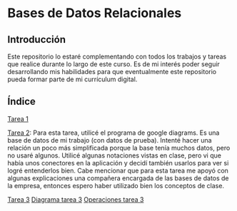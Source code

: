 # Bases de Datos Relacionales

## Introducción
Este repositorio lo estaré complementando con todos los trabajos y tareas que realice durante lo largo de este curso. Es de mi interés poder seguir desarrollando mis habilidades para que eventualmente este repositorio pueda formar parte de mi currículum digital.

## Índice
[Tarea 1](https://github.com/Andreschavezp/BDR/blob/master/Tarea%201.md)

[Tarea 2](https://github.com/Andreschavezp/BDR/blob/master/Diagrama%20Tarea%202.png):       Para esta tarea, utilicé el programa de google diagrams. Es una base de datos de mi trabajo (con datos de prueba). Intenté hacer una relación un poco más simplificada porque la base tenía muchos datos, pero no usaré algunos. Utilicé algunas notaciones vistas en clase, pero vi que había unos conectores en la aplicación y decidí también usarlos para ver si logré entenderlos bien. Cabe mencionar que para esta tarea me apoyó con algunas explicaciones una compañera encargada de las bases de datos de la empresa, entonces espero haber utilizado bien los conceptos de clase.

[Tarea 3](https://github.com/Andreschavezp/BDR/blob/master/Tarea%203.md)
[Diagrama tarea 3](https://github.com/Andreschavezp/BDR/blob/master/Diagrama%20tarea%203.pdf)
[Operaciones tarea 3](https://github.com/Andreschavezp/BDR/blob/master/Operaciones%20tarea%203.png)